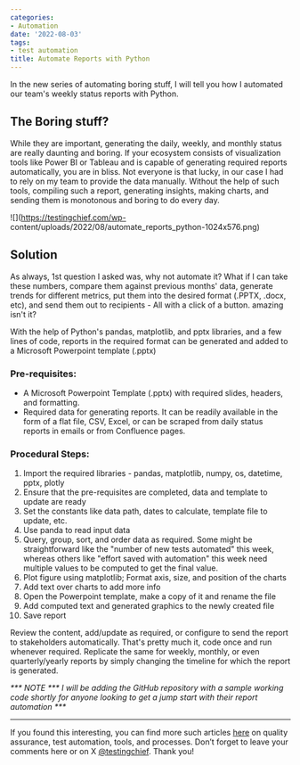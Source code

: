 ```yaml
---
categories:
- Automation
date: '2022-08-03'
tags:
- test automation
title: Automate Reports with Python
---
```


In the new series of automating boring stuff, I will tell you how I automated
our team's weekly status reports with Python.

## The Boring stuff?

While they are important, generating the daily, weekly, and monthly status are
really daunting and boring. If your ecosystem consists of visualization tools
like Power BI or Tableau and is capable of generating required reports
automatically, you are in bliss. Not everyone is that lucky, in our case I had
to rely on my team to provide the data manually. Without the help of such
tools, compiling such a report, generating insights, making charts, and
sending them is monotonous and boring to do every day.

![](https://testingchief.com/wp-
content/uploads/2022/08/automate_reports_python-1024x576.png)

## Solution

As always, 1st question I asked was, why not automate it? What if I can take
these numbers, compare them against previous months' data, generate trends for
different metrics, put them into the desired format (.PPTX, .docx, etc), and
send them out to recipients - All with a click of a button. amazing isn't it?

With the help of Python's pandas, matplotlib, and pptx libraries, and a few
lines of code, reports in the required format can be generated and added to a
Microsoft Powerpoint template (.pptx)

### Pre-requisites:

  * A Microsoft Powerpoint Template (.pptx) with required slides, headers, and formatting. 
  * Required data for generating reports. It can be readily available in the form of a flat file, CSV, Excel, or can be scraped from daily status reports in emails or from Confluence pages. 

### Procedural Steps:

  1. Import the required libraries - pandas, matplotlib, numpy, os, datetime, pptx, plotly
  2. Ensure that the pre-requisites are completed, data and template to update are ready
  3. Set the constants like data path, dates to calculate, template file to update, etc.
  4. Use panda to read input data
  5. Query, group, sort, and order data as required. Some might be straightforward like the "number of new tests automated" this week, whereas others like "effort saved with automation" this week need multiple values to be computed to get the final value. 
  6. Plot figure using matplotlib; Format axis, size, and position of the charts
  7. Add text over charts to add more info
  8. Open the Powerpoint template, make a copy of it and rename the file
  9. Add computed text and generated graphics to the newly created file
  10. Save report

Review the content, add/update as required, or configure to send the report to
stakeholders automatically. That's pretty much it, code once and run whenever
required. Replicate the same for weekly, monthly, or even quarterly/yearly
reports by simply changing the timeline for which the report is generated.

_*** NOTE *** I will be adding the GitHub repository with a sample working
code shortly for anyone looking to get a jump start with their report
automation ***_

* * *

If you found this interesting, you can find more such articles
[here](https://skthetester.github.io/) on quality assurance, test automation,
tools, and processes. Don’t forget to leave your comments here or on X
[@testingchief](https://x.com/testingchief). Thank you!